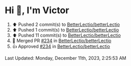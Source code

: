 <h1>Hi 👋, I'm Victor </h1>

<!--RECENT_ACTIVITY:start-->
1. ⬆️ Pushed 2 commit(s) to [BetterLectio/betterLectio](https://github.com/BetterLectio/betterLectio)<br>
2. ⬆️ Pushed 1 commit(s) to [BetterLectio/betterLectio](https://github.com/BetterLectio/betterLectio)<br>
3. ⬆️ Pushed 11 commit(s) to [BetterLectio/betterLectio](https://github.com/BetterLectio/betterLectio)<br>
4. 🎉 Merged PR [#234](https://github.com/BetterLectio/betterLectio/pull/234) in [BetterLectio/betterLectio](https://github.com/BetterLectio/betterLectio)<br>
5. 👍 Approved [#234](https://github.com/BetterLectio/betterLectio/pull/234#pullrequestreview-1770893217) in [BetterLectio/betterLectio](https://github.com/BetterLectio/betterLectio)<br>
<!--RECENT_ACTIVITY:end-->

<!--RECENT_ACTIVITY:last_update-->
Last Updated: Monday, December 11th, 2023, 2:25:53 AM
<!--RECENT_ACTIVITY:last_update_end-->
